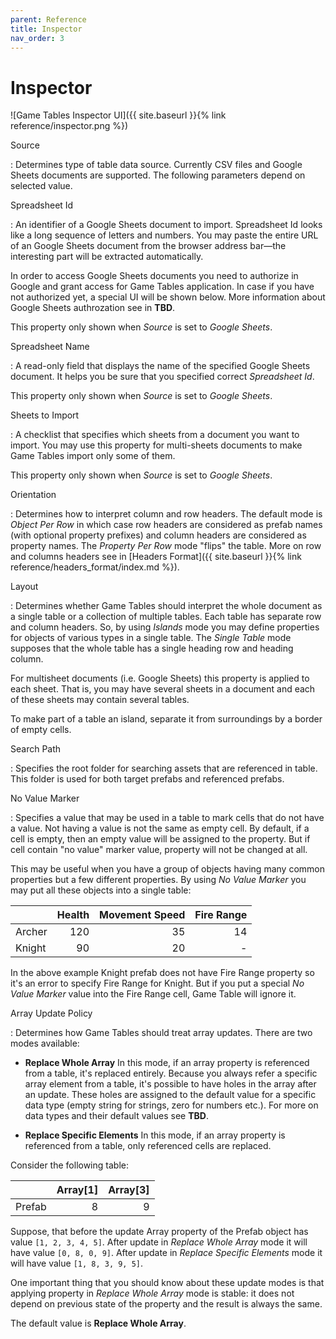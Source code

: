 ```yaml
---
parent: Reference
title: Inspector
nav_order: 3
---
```

# Inspector
![Game Tables Inspector UI]({{ site.baseurl }}{% link reference/inspector.png %})

Source

: Determines type of table data source. Currently CSV files and Google Sheets documents are supported. The following parameters depend on selected value.

Spreadsheet Id

: An identifier of a Google Sheets document to import. Spreadsheet Id looks like a long sequence of letters and numbers. You may paste the entire URL of an Google Sheets document from the browser address bar—the interesting part will be extracted automatically.

  In order to access Google Sheets documents you need to authorize in Google and grant access for Game Tables application. In case if you have not authorized yet, a special UI will be shown below. More information about Google Sheets authrozation see in **TBD**.

  This property only shown when *Source* is set to *Google Sheets*.

Spreadsheet Name

: A read-only field that displays the name of the specified Google Sheets document. It helps you be sure that you specified correct *Spreadsheet Id*.

  This property only shown when *Source* is set to *Google Sheets*.

Sheets to Import

: A checklist that specifies which sheets from a document you want to import. You may use this property for multi-sheets documents to make Game Tables import only some of them.

  This property only shown when *Source* is set to *Google Sheets*. 

Orientation

: Determines how to interpret column and row headers. The default mode is *Object Per Row* in which case row headers are considered as prefab names (with optional property prefixes) and column headers are considered as property names. The *Property Per Row* mode "flips" the table. More on row and columns headers see in [Headers Format]({{ site.baseurl }}{% link reference/headers_format/index.md %}).

Layout

: Determines whether Game Tables should interpret the whole document as a single table or a collection of multiple tables. Each table has separate row and column headers. So, by using *Islands* mode you may define properties for objects of various types in a single table. The *Single Table* mode supposes that the whole table has a single heading row and heading column.

  For multisheet documents (i.e. Google Sheets) this property is applied to each sheet. That is, you may have several sheets in a document and each of these sheets may contain several tables.

  To make part of a table an island, separate it from surroundings by a border of empty cells.

Search Path

: Specifies the root folder for searching assets that are referenced in table. This folder is used for both target prefabs and referenced prefabs.

No Value Marker

: Specifies a value that may be used in a table to mark cells that do not have a value. Not having a value is not the same as empty cell. By default, if a cell is empty, then an empty value will be assigned to the property. But if cell contain "no value" marker value, property will not be changed at all.

  This may be useful when you have a group of objects having many common properties but a few different properties. By using *No Value Marker* you may put all these objects into a single table:

  |          | Health | Movement Speed | Fire Range  |
  |:---------|-------:|---------------:|------------:|
  | Archer   | 120    | 35             | 14          |
  | Knight   | 90     | 20             | -           |

  In the above example Knight prefab does not have Fire Range property so it's an error to specify Fire Range for Knight. But if you put a special *No Value Marker* value into the Fire Range cell, Game Table will ignore it.

Array Update Policy

: Determines how Game Tables should treat array updates. There are two modes available:

  - **Replace Whole Array**
    In this mode, if an array property is referenced from a table, it's replaced entirely. Because you always refer a specific array element from a table, it's possible to have holes in the array after an update. These holes are assigned to the default value for a specific data type (empty string for strings, zero for numbers etc.). For more on data types and their default values see **TBD**.

  - **Replace Specific Elements**
    In this mode, if an array property is referenced from a table, only referenced cells are replaced.

  Consider the following table:

  |          | Array[1] | Array[3] |
  |:---------|---------:|---------:|
  | Prefab   | 8        | 9        |

  Suppose, that before the update Array property of the Prefab object has value `[1, 2, 3, 4, 5]`. After update in *Replace Whole Array* mode it will have value `[0, 8, 0, 9]`. After update in *Replace Specific Elements* mode it will have value `[1, 8, 3, 9, 5]`.
  
  One important thing that you should know about these update modes is that applying property in *Replace Whole Array* mode is stable: it does not depend on previous state of the property and the result is always the same.

  The default value is **Replace Whole Array**.